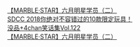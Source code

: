  
[【MARBLE·STAR】六月明星学员（二）](http://www.dianyue.me/archives/395/xhysmx08q08jwvyx/)  
[SDCC 2018你绝对不容错过的10款限定玩具！](http://www.dianyue.me/archives/099/wa0akn8ax3hlg51g/)  
[没品+4chan笑话集Vol.122](http://www.dianyue.me/archives/193/60mwplcke31w47lg/)  
[【MARBLE·STAR】六月明星学员（二）](http://www.dianyue.me/archives/403/fyio59ue5ohmr426/)
